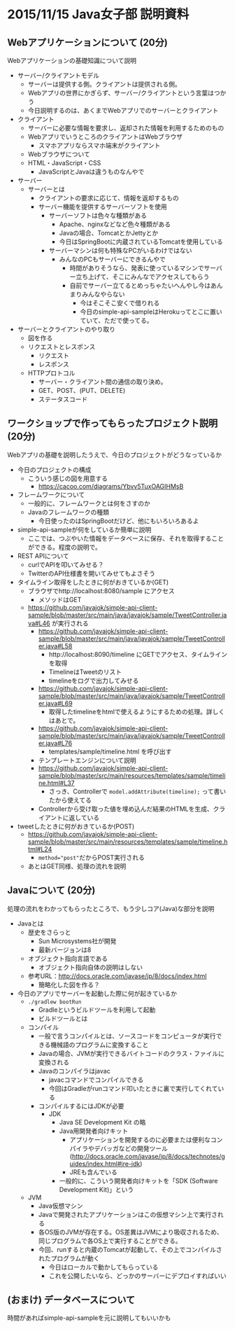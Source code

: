 # 2015/11/15 Java女子部 説明資料

## Webアプリケーションについて (20分)
Webアプリケーションの基礎知識について説明

- サーバー/クライアントモデル
  - サーバーは提供する側。クライアントは提供される側。
  - Webアプリの世界にかぎらず、サーバー/クライアントという言葉はつかう
  - 今日説明するのは、あくまでWebアプリでのサーバーとクライアント
- クライアント
  - サーバーに必要な情報を要求し、返却された情報を利用するためのもの
  - WebアプリでいうところのクライアントはWebブラウザ
    - スマホアプリならスマホ端末がクライアント
  - Webブラウザについて
  - HTML・JavaScript・CSS
    - JavaScriptとJavaは違うものなんやで
- サーバー
  - サーバーとは
    - クライアントの要求に応じて、情報を返却するもの
    - サーバー機能を提供するサーバーソフトを使用
      - サーバーソフトは色々な種類がある
        - Apache、nginxなどなど色々種類がある
        - Javaの場合、TomcatとかJettyとか
        - 今日はSpringBootに内蔵されているTomcatを使用している
      - サーバーマシンは何も特殊なPCがいるわけではない
        - みんなのPCもサーバーにできるんやで
          - 時間がありそうなら、発表に使っているマシンでサーバー立ち上げて、そこにみんなでアクセスしてもらう
          - 自前でサーバー立てるとめっちゃたいへんやし今はあんまりみんなやらない
            - 今はそこそこ安くで借りれる
            - 今日のsimple-api-sampleはHerokuってとこに置いていて、ただで使ってる。
- サーバーとクライアントのやり取り
  - 図を作る
  - リクエストとレスポンス
    - リクエスト
    - レスポンス
  - HTTPプロトコル
    - サーバー・クライアント間の通信の取り決め。
    - GET、POST、(PUT、DELETE)
    - ステータスコード

## ワークショップで作ってもらったプロジェクト説明 (20分)
Webアプリの基礎を説明したうえで、今日のプロジェクトがどうなっているか

- 今日のプロジェクトの構成
  - こういう感じの図を用意する
    - https://cacoo.com/diagrams/Ybvv5TuxOAGIHMsB
- フレームワークについて
  - 一般的に、フレームワークとは何をさすのか
  - Javaのフレームワークの種類
    - 今日使ったのはSpringBootだけど、他にもいろいろあるよ
- simple-api-sampleが何をしているか簡単に説明
  - ここでは、つぶやいた情報をデータベースに保存、それを取得することができる。程度の説明で。
- REST APIについて
  - curlでAPIを叩いてみせる？
  - TwitterのAPI仕様書を開いてみせてもよさそう
- タイムライン取得をしたときに何がおきているか(GET)
  - ブラウザでhttp://localhost:8080/sample にアクセス
    - メソッドはGET
  - https://github.com/javajok/simple-api-client-sample/blob/master/src/main/java/javajok/sample/TweetController.java#L46 が実行される
    - https://github.com/javajok/simple-api-client-sample/blob/master/src/main/java/javajok/sample/TweetController.java#L58
      - http://localhost:8090/timeline にGETでアクセス、タイムラインを取得
      - TimelineはTweetのリスト
      - timelineをログで出力してみせる
    - https://github.com/javajok/simple-api-client-sample/blob/master/src/main/java/javajok/sample/TweetController.java#L69
      - 取得したtimelineをhtmlで使えるようにするための処理。詳しくはあとで。
    - https://github.com/javajok/simple-api-client-sample/blob/master/src/main/java/javajok/sample/TweetController.java#L76
      - templates/sample/timeline.html を呼び出す
    - テンプレートエンジンについて説明
    - https://github.com/javajok/simple-api-client-sample/blob/master/src/main/resources/templates/sample/timeline.html#L37
      - さっき、Controllerで ``` model.addAttribute(timeline); ``` って書いたから使えてる
    - Controllerから受け取った値を埋め込んだ結果のHTMLを生成、クライアントに返している
- tweetしたときに何がおきているか(POST)
  - https://github.com/javajok/simple-api-client-sample/blob/master/src/main/resources/templates/sample/timeline.html#L24
    -  ``` method="post" ```だからPOST実行される
  - あとはGET同様、処理の流れを説明

## Javaについて (20分)
処理の流れをわかってもらったところで、もう少しコア(Java)な部分を説明

- Javaとは
  - 歴史をさらっと
    - Sun Microsystems社が開発
    - 最新バージョンは8
  - オブジェクト指向言語である
    - オブジェクト指向自体の説明はしない
  - 参考URL：http://docs.oracle.com/javase/jp/8/docs/index.html
    - 簡略化した図を作る？
- 今日のアプリでサーバーを起動した際に何が起きているか
  - ```./gradlew bootRun```
    - Gradleというビルドツールを利用して起動
    - ビルドツールとは
  - コンパイル
    - 一般で言うコンパイルとは、ソースコードをコンピュータが実行できる機械語のプログラムに変換すること
    - Javaの場合、JVMが実行できるバイトコードのクラス・ファイルに変換される
    - Javaのコンパイラはjavac
      - javacコマンドでコンパイルできる
      - 今回はGradleがrunコマンド叩いたときに裏で実行してくれている
    - コンパイルするにはJDKが必要
      - JDK
        - Java SE Development Kit  の略
        - Java用開発者向けキット
          - アプリケーションを開発するのに必要または便利なコンパイラやデバッガなどの開発ツール (http://docs.oracle.com/javase/jp/8/docs/technotes/guides/index.html#jre-jdk)
          - JREも含んでいる
        - 一般的に、こういう開発者向けキットを「SDK (Software Development Kit)」という
  - JVM
    - Java仮想マシン
    - Javaで開発されたアプリケーションはこの仮想マシン上で実行される
    - 各OS版のJVMが存在する。OS差異はJVMにより吸収されるため、同じプログラムで各OS上で実行することができる。
    - 今回、runすると内蔵のTomcatが起動して、その上でコンパイルされたプログラムが動く
      - 今日はローカルで動かしてもらっている
      - これを公開したいなら、どっかのサーバーにデプロイすればいい

## (おまけ) データベースについて
  時間があればsimple-api-sampleを元に説明してもいいかも
